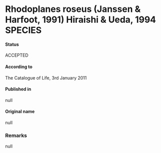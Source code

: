 # Rhodoplanes roseus (Janssen & Harfoot, 1991) Hiraishi & Ueda, 1994 SPECIES

#### Status
ACCEPTED

#### According to
The Catalogue of Life, 3rd January 2011

#### Published in
null

#### Original name
null

### Remarks
null